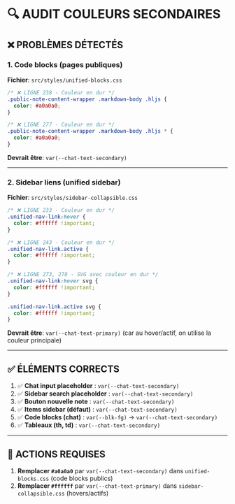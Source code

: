 # 🔍 AUDIT COULEURS SECONDAIRES

## ❌ PROBLÈMES DÉTECTÉS

### 1. **Code blocks (pages publiques)**
**Fichier**: `src/styles/unified-blocks.css`

```css
/* ❌ LIGNE 238 - Couleur en dur */
.public-note-content-wrapper .markdown-body .hljs {
  color: #a0a0a0;
}

/* ❌ LIGNE 277 - Couleur en dur */
.public-note-content-wrapper .markdown-body .hljs * {
  color: #a0a0a0;
}
```

**Devrait être**: `var(--chat-text-secondary)`

---

### 2. **Sidebar liens (unified sidebar)**
**Fichier**: `src/styles/sidebar-collapsible.css`

```css
/* ❌ LIGNE 233 - Couleur en dur */
.unified-nav-link:hover {
  color: #ffffff !important;
}

/* ❌ LIGNE 243 - Couleur en dur */
.unified-nav-link.active {
  color: #ffffff !important;
}

/* ❌ LIGNE 273, 278 - SVG avec couleur en dur */
.unified-nav-link:hover svg {
  color: #ffffff !important;
}

.unified-nav-link.active svg {
  color: #ffffff !important;
}
```

**Devrait être**: `var(--chat-text-primary)` (car au hover/actif, on utilise la couleur principale)

---

## ✅ ÉLÉMENTS CORRECTS

1. ✅ **Chat input placeholder** : `var(--chat-text-secondary)`
2. ✅ **Sidebar search placeholder** : `var(--chat-text-secondary)`
3. ✅ **Bouton nouvelle note** : `var(--chat-text-secondary)`
4. ✅ **Items sidebar (défaut)** : `var(--chat-text-secondary)`
5. ✅ **Code blocks (chat)** : `var(--blk-fg)` → `var(--chat-text-secondary)`
6. ✅ **Tableaux (th, td)** : `var(--chat-text-secondary)`

---

## 🎯 ACTIONS REQUISES

1. **Remplacer `#a0a0a0`** par `var(--chat-text-secondary)` dans `unified-blocks.css` (code blocks publics)
2. **Remplacer `#ffffff`** par `var(--chat-text-primary)` dans `sidebar-collapsible.css` (hovers/actifs)

